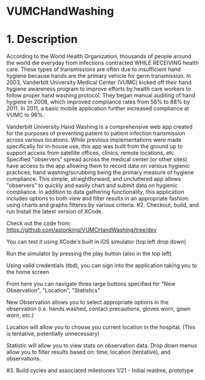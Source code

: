 # VUMCHandWashing
# 1. Description
According to the World Health Organization, thousands of people around the world die everyday from infections contracted WHILE RECEIVING health care. These types of transmissions are often due to insufficient hand hygiene because hands are the primary vehicle for germ transmission. In 2003, Vanderbilt University Medical Center (VUMC) kicked off their hand hygiene awareness program to improve efforts by health care workers to follow proper hand washing protocol. They began manual auditing of hand hygiene in 2008, which improved compliance rates from 58% to 88% by 2011. In 2011, a basic mobile application further increased compliance at VUMC to 96%.

Vanderbilt University Hand Washing is a comprehensive web app created for the purposes of preventing patient to patient infection transmission across various locations. While previous implementations were made specifically for in-house use, this app was built from the ground up to support access from satellite offices, clinics, remote locations, etc. Specified "observers" spread across the medical center (or other sites) have access to the app allowing them to record data on various hygienic practices; hand washing/scrubbing being the primary measure of hygiene compliance. This simple, straightforward, and uncluttered app allows "observers" to quickly and easily chart and submit data on hygienic compliance. In addition to data gathering functionality, this application includes options to both view and filter results in an appropriate fashion: using charts and graphs filteres by various criteria.
#2. Checkout, build, and run
Install the latest version of XCode.

Check out the code from: https://github.com/astonking/VUMCHandWashing/tree/dev

You can test it using XCode's built in iOS simulator (top left drop down)

Run the simulator by pressing the play button (also in the top left)

Using valid credentials (tbd), you can sign into the application taking you to the home screen

From here you can navigate three large buttons specified for "New Observation", "Location", "Statistics"

New Observation allows you to select appropriate options in the observation (i.e. hands washed, contact precautions, gloves worn, gown worn, etc.)

Location will allow you to choose you current location in the hospital. (This is tentative, potentially unnecessary)

Statistic will allow you to view stats on observation data. Drop down menus allow you to filter results based on: time, location (tentative), and observations.

#3. Build cycles and associated milestones
1/21 - Initial readme, prototype
